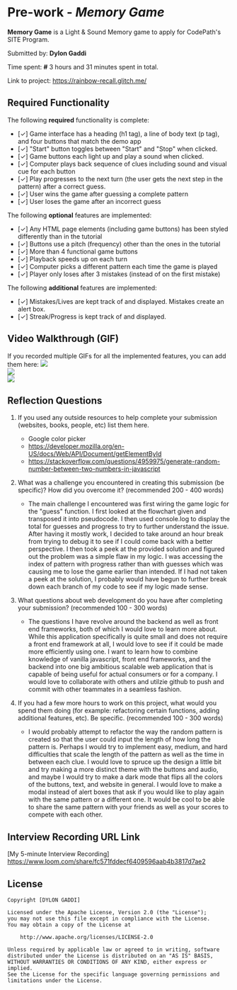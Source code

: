 # Pre-work - *Memory Game*

**Memory Game** is a Light & Sound Memory game to apply for CodePath's SITE Program. 

Submitted by: **Dylon Gaddi**

Time spent: **#** 3 hours and 31 minutes spent in total.

Link to project: https://rainbow-recall.glitch.me/

## Required Functionality

The following **required** functionality is complete:

* [✓] Game interface has a heading (h1 tag), a line of body text (p tag), and four buttons that match the demo app
* [✓] "Start" button toggles between "Start" and "Stop" when clicked. 
* [✓] Game buttons each light up and play a sound when clicked. 
* [✓] Computer plays back sequence of clues including sound and visual cue for each button
* [✓] Play progresses to the next turn (the user gets the next step in the pattern) after a correct guess. 
* [✓] User wins the game after guessing a complete pattern
* [✓] User loses the game after an incorrect guess

The following **optional** features are implemented:

* [✓] Any HTML page elements (including game buttons) has been styled differently than in the tutorial
* [✓] Buttons use a pitch (frequency) other than the ones in the tutorial
* [✓] More than 4 functional game buttons
* [✓] Playback speeds up on each turn
* [✓] Computer picks a different pattern each time the game is played
* [✓] Player only loses after 3 mistakes (instead of on the first mistake)

The following **additional** features are implemented:

- [✓] Mistakes/Lives are kept track of and displayed. Mistakes create an alert box.
- [✓] Streak/Progress is kept track of and displayed.

## Video Walkthrough (GIF)

If you recorded multiple GIFs for all the implemented features, you can add them here:
<img src="http://g.recordit.co/cFUCeIGc04.gif"><br>
<img src="http://g.recordit.co/ipj99dcTet.gif"><br>
<img src="http://g.recordit.co/CaYR8fcpB1.gif"><br>

## Reflection Questions
1. If you used any outside resources to help complete your submission (websites, books, people, etc) list them here. 
    - Google color picker
    - https://developer.mozilla.org/en-US/docs/Web/API/Document/getElementById
    - https://stackoverflow.com/questions/4959975/generate-random-number-between-two-numbers-in-javascript


2. What was a challenge you encountered in creating this submission (be specific)? How did you overcome it? (recommended 200 - 400 words) 
    - The main challenge I encountered was first wiring the game logic for the "guess" function. I first looked at the flowchart given and transposed it into pseudocode. I then used console.log to display the total for guesses and progress to try to further understand the issue. After having it mostly work, I decided to take around an hour break from trying to debug it to see if I could come back with a better perspective. I then took a peek at the provided solution and figured out the problem was a simple flaw in my logic. I was accessing the index of pattern with progress rather than with guesses which was causing me to lose the game earlier than intended. If I had not taken a peek at the solution, I probably would have begun to further break down each branch of my code to see if my logic made sense. 

3. What questions about web development do you have after completing your submission? (recommended 100 - 300 words) 
    - The questions I have revolve around the backend as well as front end frameworks, both of which I would love to learn more about. While this application specifically is quite small and does not require a front end framework at all, I would love to see if it could be made more efficiently using one. I want to learn how to combine knowledge of vanilla javascript, front end frameworks, and the backend into one big ambitious scalable web application that is capable of being useful for actual consumers or for a company. I would love to collaborate with others and utilzie github to push and commit with other teammates in a seamless fashion.

4. If you had a few more hours to work on this project, what would you spend them doing (for example: refactoring certain functions, adding additional features, etc). Be specific. (recommended 100 - 300 words) 
    - I would probably attempt to refactor the way the random pattern is created so that the user could input the length of how long the pattern is. Perhaps I would try to  implement easy, medium, and hard difficulties that scale the length of the pattern as well as the time in between each clue. I would love to spruce up the design a little bit and try making a more distinct theme with the buttons and audio, and maybe I would try to make a dark mode that flips all the colors of the buttons, text, and website in general. I would love to make a modal instead of alert boxes that ask if you would like to play again with the same pattern or a different one. It would be cool to be able to share the same pattern with your friends as well as your scores to compete with each other.



## Interview Recording URL Link

[My 5-minute Interview Recording] https://www.loom.com/share/fc571fddecf6409596aab4b3817d7ae2


## License

    Copyright [DYLON GADDI]

    Licensed under the Apache License, Version 2.0 (the "License");
    you may not use this file except in compliance with the License.
    You may obtain a copy of the License at

        http://www.apache.org/licenses/LICENSE-2.0

    Unless required by applicable law or agreed to in writing, software
    distributed under the License is distributed on an "AS IS" BASIS,
    WITHOUT WARRANTIES OR CONDITIONS OF ANY KIND, either express or implied.
    See the License for the specific language governing permissions and
    limitations under the License.
